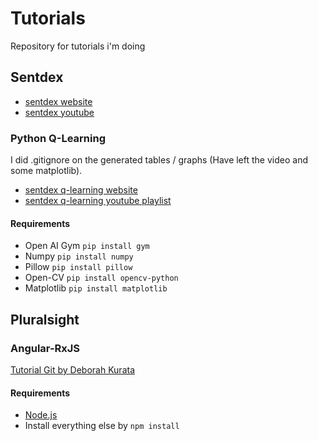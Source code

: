 # Tutorials
Repository for tutorials i'm doing

## Sentdex
 - [sentdex website](https://pythonprogramming.net)
 - [sentdex youtube](https://www.youtube.com/channel/UCfzlCWGWYyIQ0aLC5w48gBQ)
### Python Q-Learning
I did .gitignore on the generated tables / graphs (Have left the video and some matplotlib).
 - [sentdex q-learning website](https://pythonprogramming.net/q-learning-reinforcement-learning-python-tutorial/)
 - [sentdex q-learning youtube playlist](https://www.youtube.com/playlist?list=PLQVvvaa0QuDezJFIOU5wDdfy4e9vdnx-7)
#### Requirements
 - Open AI Gym `pip install gym`
 - Numpy `pip install numpy`
 - Pillow `pip install pillow`
 - Open-CV `pip install opencv-python`
 - Matplotlib `pip install matplotlib`



## Pluralsight
### Angular-RxJS
[Tutorial Git by Deborah Kurata](https://github.com/DeborahK/Angular-RxJS)
#### Requirements
 - [Node.js](https://nodejs.org/)
 - Install everything else by `npm install`


